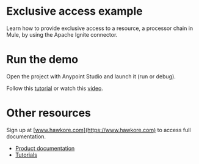 # Exclusive access example

Learn how to provide exclusive access to a resource, a processor chain in Mule, by using the Apache Ignite connector.

# Run the demo

Open the project with Anypoint Studio and launch it (run or debug).

Follow this [tutorial](https://docs.hawkore.com/private/tutorials/en/latest/apache-Ignite-connector-mule3/exclusive-access/)
or watch this [video](https://www.youtube.com/watch?v=nkCArllGBxA).

# Other resources

Sign up at [www.hawkore.com](https://www.hawkore.com) to access full documentation.

- [Product documentation](https://docs.hawkore.com/private/apache-ignite-connector-mule3/)
- [Tutorials](https://docs.hawkore.com/private/tutorials/)
